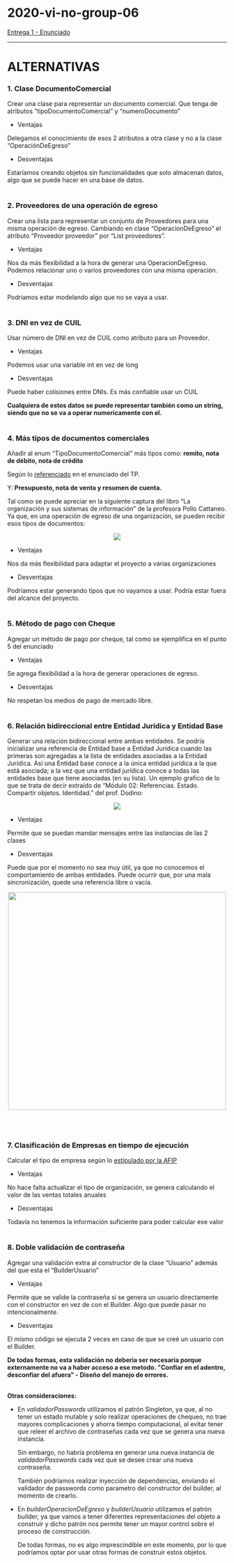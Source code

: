 # 2020-vi-no-group-06


[Entrega 1 - Enunciado](https://drive.google.com/drive/folders/1wnyG9G2lMmhpYuLxhIwIOK93yC_bDp8K)

---

<p align="center"> 

# ALTERNATIVAS
</p>

### 1. Clase DocumentoComercial
Crear una clase para representar un documento comercial. Que tenga de atributos “tipoDocumentoComercial” y “numeroDocumento”

+ Ventajas

Delegamos el conocimiento de esos 2 atributos a otra clase y no a la clase “OperaciónDeEgreso”

+ Desventajas

Estaríamos creando objetos sin funcionalidades que solo almacenan datos, algo que se puede hacer en una base de datos.
<br/>
<br/>


### 2. Proveedores de una operación de egreso
Crear una lista para representar un conjunto de Proveedores para una misma operación de egreso. Cambiando en clase “OperacionDeEgreso” el atributo “Proveedor proveedor” por “List<EntidadBase> proveedores”.

+ Ventajas

Nos da más flexibilidad a la hora de generar una OperacionDeEgreso. Podemos relacionar uno o varios proveedores con una misma operación. 

+ Desventajas

Podríamos estar modelando algo que no se vaya a usar.
<br/>
<br/>


### 3. DNI en vez de CUIL
Usar número de DNI en vez de CUIL como atributo para un Proveedor.

+ Ventajas

Podemos usar una variable int en vez de long 

+ Desventajas

Puede haber colisiones entre DNIs. Es más confiable usar un CUIL

**Cualquiera de estos datos se puede representar también como un string, siendo que no se va a operar numericamente con el.**
<br/>
<br/>


### 4. Más tipos de documentos comerciales
Añadir al enum “TipoDocumentoComercial” más tipos como: **remito, nota de débito, nota de crédito**

Según lo [referenciado](http://www.mundoit.com.ar/documentos-comerciales-de-una-empresa/) en el enunciado del TP.
<br/>

Y: **Presupuesto, nota de venta y resumen de cuenta.**

Tal como se puede apreciar en la siguiente captura del libro “La organización y sus sistemas de información” de la profesora Pollo Cattaneo. Ya que, en una operación de egreso de una organización, se pueden recibir esos tipos de documentos:

<p align="center"> 
<img src="TP GeSoc/Entrega 1/Imagenes/documentosComerciales.png">
</p>

+ Ventajas

Nos da más flexibilidad para adaptar el proyecto a varias organizaciones

+ Desventajas

Podríamos estar generando tipos que no vayamos a usar. Podría estar fuera del alcance del proyecto.
<br/>
<br/>


### 5. Método de pago con Cheque
Agregar un método de pago por cheque, tal como se ejemplifica en el punto 5 del enunciado

+ Ventajas

Se agrega flexibilidad a la hora de generar operaciones de egreso.

+ Desventajas

No respetan los medios de pago de mercado libre.
<br/>
<br/>


### 6. Relación bidireccional entre Entidad Jurídica y Entidad Base
Generar una relación bidireccional entre ambas entidades. Se podría inicializar una referencia de Entidad base a Entidad Jurídica cuando las primeras son agregadas a la lista de entidades asociadas a la Entidad Jurídica. Así una Entidad base conoce a la única entidad jurídica a la que está asociada; a la vez que una entidad jurídica conoce a todas las entidades base que tiene asociadas (en su lista). Un ejemplo grafico de lo que se trata de decir extraído de “Módulo 02: Referencias. Estado. Compartir objetos. Identidad.” del prof. Dodino:

<p align="center"> 
<img src="TP GeSoc/Entrega 1/Imagenes/relacionBidireccional.png">
</p>

+ Ventajas

Permite que se puedan mandar mensajes entre las instancias de las 2 clases

+ Desventajas

Puede que por el momento no sea muy útil, ya que no conocemos el comportamiento de ambas entidades.
Puede ocurrir que, por una mala sincronización, quede una referencia libre o vacía.

<p align="center"> 
<img src="TP GeSoc/Entrega 1/Imagenes/relacionBidireccionalDesventaja.png" width=500>
</p>

<br/>
<br/>
 

### 7. Clasificación de Empresas en tiempo de ejecución
Calcular el tipo de empresa según lo [estipulado por la AFIP](https://pymes.afip.gob.ar/estiloAFIP/pymes/ayuda/default.asp)

+ Ventajas

No hace falta actualizar el tipo de organización, se genera calculando el valor de las ventas totales anuales

+ Desventajas

Todavía no tenemos la información suficiente para poder calcular ese valor
<br/>
<br/>


### 8. Doble validación de contraseña
Agregar una validación extra al constructor de la clase “Usuario” además del que esta el “BuilderUsuario”

+ Ventajas

Permite que se valide la contraseña si se genera un usuario directamente con el constructor en vez de con el Builder. Algo que puede pasar no intencionalmente.

+ Desventajas

El mismo código se ejecuta 2 veces en caso de que se creé un usuario con el Builder.

**De todas formas, esta validación no deberia ser necesaria porque externamente no va a haber acceso a ese metodo. "Confiar en el adentro, desconfiar del afuera" - Diseño del manejo de errores.**
<br/>
<br/>

**Otras consideraciones:**

* En *validadorPasswords* utilizamos el patrón Singleton, ya que, al no tener un estado mutable y solo realizar operaciones de chequeo, no trae mayores complicaciones y ahorra tiempo computacional, al evitar tener que releer el archivo de contraseñas cada vez que se genera una nueva instancia. 

    Sin embargo, no habría problema en generar una nueva instancia de *validadorPasswords* cada vez que se desee crear una nueva contraseña. 
    
    También podríamos realizar inyección de dependencias, enviando el validador de passwords como parametro del constructor del builder, al momento de crearlo. 

* En *builderOperacionDeEgreso* y *builderUsuario* utilizamos el patrón builder, ya que vamos a tener diferentes representaciones del objeto a construir y dicho patrón nos permite tener un mayor control sobre el proceso de construcción. 

    De todas formas, no es algo imprescindible en este momento, por lo que podríamos optar por usar otras formas de construir estos objetos. 




